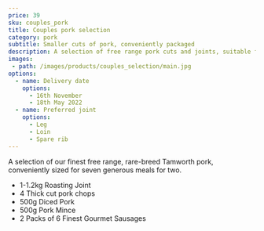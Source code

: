 ```yaml
---
price: 39
sku: couples_pork
title: Couples pork selection
category: pork
subtitle: Smaller cuts of pork, conveniently packaged
description: A selection of free range pork cuts and joints, suitable for two.
images:
 - path: /images/products/couples_selection/main.jpg
options:
  - name: Delivery date
    options:
      - 16th November
      - 18th May 2022
  - name: Preferred joint
    options:
      - Leg
      - Loin
      - Spare rib
---
```


A selection of our finest free range, rare-breed Tamworth pork, conveniently sized for seven generous meals for two.

<ul>
  <li>1-1.2kg Roasting Joint</li>
  <li>4 Thick cut pork chops</li>
  <li>500g Diced Pork</li>
  <li>500g Pork Mince</li>
  <li>2 Packs of 6 Finest Gourmet Sausages</li>
</ul>
